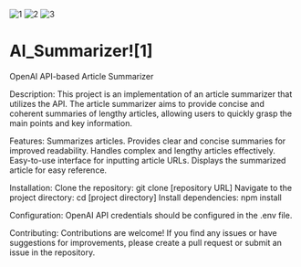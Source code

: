 ![1](https://github.com/Rohan-Falwariya/Article_Summarizer/assets/113237755/6683df04-f480-44b7-a550-d4852eb2ecfe)
![2](https://github.com/Rohan-Falwariya/Article_Summarizer/assets/113237755/ab776220-a67a-489a-b0b0-741cd3c6a529)
![3](https://github.com/Rohan-Falwariya/Article_Summarizer/assets/113237755/cd6362dd-6688-4a9a-a2b7-4109938ac99f)
# AI_Summarizer![1]


OpenAI API-based Article Summarizer

Description: 
This project is an implementation of an article summarizer that utilizes the API. The article summarizer aims to provide concise and coherent summaries of lengthy articles, allowing users to quickly grasp the main points and key information.

Features: 
Summarizes articles.
Provides clear and concise summaries for improved readability.
Handles complex and lengthy articles effectively.
Easy-to-use interface for inputting article URLs.
Displays the summarized article for easy reference.

Installation: 
Clone the repository: git clone [repository URL]
Navigate to the project directory: cd [project directory]
Install dependencies: npm install


Configuration: 
OpenAI API credentials should be configured in the .env file.

Contributing: 
Contributions are welcome! If you find any issues or have suggestions for improvements, please create a pull request or submit an issue in the repository.
